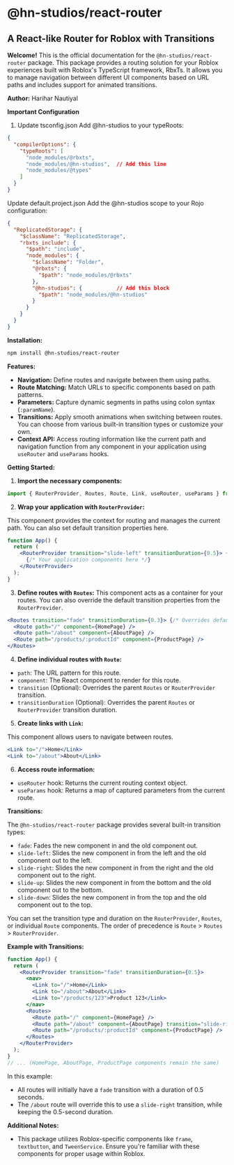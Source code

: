 # @hn-studios/react-router
## A React-like Router for Roblox with Transitions

**Welcome!** This is the official documentation for the `@hn-studios/react-router` package. This package provides a routing solution for your Roblox experiences built with Roblox's TypeScript framework, RbxTs. It allows you to manage navigation between different UI components based on URL paths and includes support for animated transitions.

**Author:** Harihar Nautiyal

**Important Configuration**

1. Update tsconfig.json
Add @hn-studios to your typeRoots:

```json
{
  "compilerOptions": {
    "typeRoots": [
      "node_modules/@rbxts",
      "node_modules/@hn-studios",  // Add this line
      "node_modules/@types"
    ]
  }
}
```

Update default.project.json
Add the @hn-studios scope to your Rojo configuration:

```json
{
  "ReplicatedStorage": {
    "$className": "ReplicatedStorage",
    "rbxts_include": {
      "$path": "include",
      "node_modules": {
        "$className": "Folder",
        "@rbxts": {
          "$path": "node_modules/@rbxts"
        },
        "@hn-studios": {           // Add this block
          "$path": "node_modules/@hn-studios"
        }
      }
    }
  }
}
```

**Installation:**

```bash
npm install @hn-studios/react-router
```

**Features:**

*   **Navigation:** Define routes and navigate between them using paths.
*   **Route Matching:** Match URLs to specific components based on path patterns.
*   **Parameters:** Capture dynamic segments in paths using colon syntax (`:paramName`).
*   **Transitions:** Apply smooth animations when switching between routes. You can choose from various built-in transition types or customize your own.
*   **Context API:** Access routing information like the current path and navigation function from any component in your application using `useRouter` and `useParams` hooks.

**Getting Started:**

1.  **Import the necessary components:**

```jsx
import { RouterProvider, Routes, Route, Link, useRouter, useParams } from "@hn-studios/react-router";
```

2.  **Wrap your application with `RouterProvider`:**

This component provides the context for routing and manages the current path. You can also set default transition properties here.

```jsx
function App() {
  return (
    <RouterProvider transition="slide-left" transitionDuration={0.5}> {/* Default transition for all routes */}
      {/* Your application components here */}
    </RouterProvider>
  );
}
```

3.  **Define routes with `Routes`:** This component acts as a container for your routes. You can also override the default transition properties from the `RouterProvider`.

```jsx
<Routes transition="fade" transitionDuration={0.3}> {/* Overrides default transition for routes within */}
  <Route path="/" component={HomePage} />
  <Route path="/about" component={AboutPage} />
  <Route path="/products/:productId" component={ProductPage} />
</Routes>
```

4.  **Define individual routes with `Route`:**

*   `path`: The URL pattern for this route.
*   `component`: The React component to render for this route.
*   `transition` (Optional): Overrides the parent `Routes` or `RouterProvider` transition.
*   `transitionDuration` (Optional): Overrides the parent `Routes` or `RouterProvider` transition duration.

5.  **Create links with `Link`:**

This component allows users to navigate between routes.

```jsx
<Link to="/">Home</Link>
<Link to="/about">About</Link>
```

6.  **Access route information:**

*   `useRouter` hook: Returns the current routing context object.
*   `useParams` hook: Returns a map of captured parameters from the current route.

**Transitions:**

The `@hn-studios/react-router` package provides several built-in transition types:

*   `fade`: Fades the new component in and the old component out.
*   `slide-left`: Slides the new component in from the left and the old component out to the left.
*   `slide-right`: Slides the new component in from the right and the old component out to the right.
*   `slide-up`: Slides the new component in from the bottom and the old component out to the bottom.
*   `slide-down`: Slides the new component in from the top and the old component out to the top.

You can set the transition type and duration on the `RouterProvider`, `Routes`, or individual `Route` components. The order of precedence is `Route` > `Routes` > `RouterProvider`.

**Example with Transitions:**

```jsx
function App() {
  return (
    <RouterProvider transition="fade" transitionDuration={0.5}>
      <nav>
        <Link to="/">Home</Link>
        <Link to="/about">About</Link>
        <Link to="/products/123">Product 123</Link>
      </nav>
      <Routes>
        <Route path="/" component={HomePage} />
        <Route path="/about" component={AboutPage} transition="slide-right" /> {/* Overrides default to slide-right */}
        <Route path="/products/:productId" component={ProductPage} />
      </Routes>
    </RouterProvider>
  );
}
// ... (HomePage, AboutPage, ProductPage components remain the same)
```

In this example:

*   All routes will initially have a `fade` transition with a duration of 0.5 seconds.
*   The `/about` route will override this to use a `slide-right` transition, while keeping the 0.5-second duration.

**Additional Notes:**

*   This package utilizes Roblox-specific components like `frame`, `textbutton`, and `TweenService`. Ensure you're familiar with these components for proper usage within Roblox.